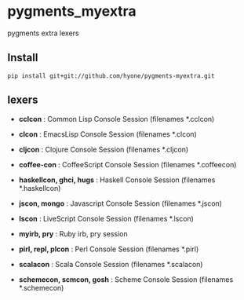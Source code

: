 # pygments_myextra

pygments extra lexers

## Install

    pip install git+git://github.com/hyone/pygments-myextra.git

## lexers

- **cclcon** :
  Common Lisp Console Session (filenames *.cclcon)

- **clcon** :
  EmacsLisp Console Session (filenames *.clcon)

- **cljcon** :
  Clojure Console Session (filenames *.cljcon)

- **coffee-con** :
  CoffeeScript Console Session (filenames *.coffeecon)

- **haskellcon, ghci, hugs** :
  Haskell Console Session (filenames *.haskellcon)

- **jscon, mongo** :
  Javascript Console Session (filenames *.jscon)

- **lscon** :
  LiveScript Console Session (filenames *.lscon)

- **myirb, pry** :
  Ruby irb, pry session

- **pirl, repl, plcon** :
  Perl Console Session (filenames *.pirl)

- **scalacon** :
  Scala Console Session (filenames *.scalacon)

- **schemecon, scmcon, gosh** :
  Scheme Console Session (filenames *.schemecon)
